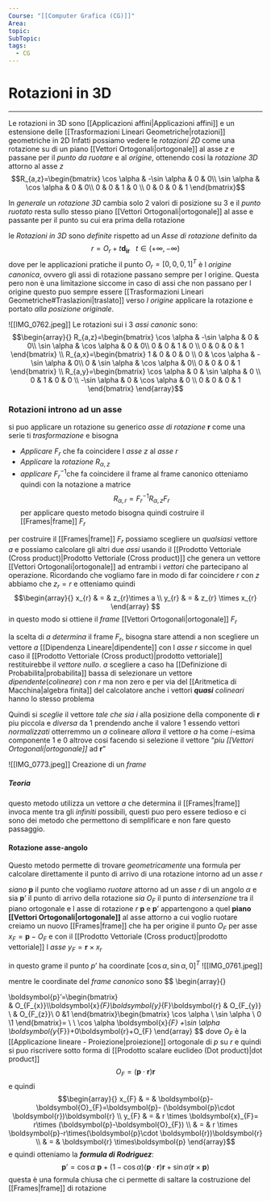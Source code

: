 ```yaml
---
Course: "[[Computer Grafica (CG)]]"
Area: 
topic: 
SubTopic: 
tags:
  - CG
---
```


# Rotazioni in 3D
---
Le rotazioni in 3D sono [[Applicazioni affini|Applicazioni affini]] e un estensione delle [[Trasformazioni Lineari Geometriche|rotazioni]] geometriche in 2D  Infatti possiamo vedere le _rotazioni 2D_ come una rotazione su di un piano [[Vettori Ortogonali|ortogonale]] al asse $z$ e passane per il _punto da ruotare_ e al _origine_, ottenendo cosi la  _rotazione 3D_ attorno al asse $z$ $$R_{a,z}=\begin{bmatrix}
\cos \alpha  & -\sin \alpha  & 0  & 0\\
\sin \alpha  & \cos \alpha & 0  & 0\\
0 & 0 & 1 & 0 \\
0 & 0 & 0 & 1
\end{bmatrix}$$

In _generale_ un _rotazione 3D_ cambia solo 2 valori di posizione su 3 e il _punto ruotato_ resta sullo stesso piano [[Vettori Ortogonali|ortogonale]] al asse e passante per il punto su cui era prima della rotazione

le _Rotazioni in 3D_ sono _definite_ rispetto ad un _Asse di rotazione_ definito da $$r=O_{r}+t\boldsymbol{d_{ir}}\ \ \ t\in (+\infty,-\infty)$$ dove per le applicazioni pratiche il punto $O_{r}=[0,0,0,1]^{T}$ è l _origine canonica_, ovvero gli assi di rotazione passano sempre per l origine. Questa pero non è una limitazione siccome in caso di assi che non passano per l origine  questo puo sempre essere [[Trasformazioni Lineari Geometriche#Traslazioni|traslato]] verso _l origine_ applicare la rotazione e portato _alla posizione originale_. 

![[IMG_0762.jpeg]]
Le rotazioni sui i 3 _assi canonic_ sono:$$\begin{array}{}
R_{a,z}=\begin{bmatrix}
\cos \alpha  & -\sin \alpha  & 0  & 0\\
\sin \alpha  & \cos \alpha & 0  & 0\\
0 & 0 & 1 & 0 \\
0 & 0 & 0 & 1
\end{bmatrix} \\
R_{a,x}=\begin{bmatrix}
1 & 0 & 0 & 0 \\
0 & \cos \alpha  & -\sin \alpha   & 0\\
0 & \sin \alpha  & \cos \alpha   & 0\\
0 & 0 & 0 & 1
\end{bmatrix} \\
R_{a,y}=\begin{bmatrix}
\cos \alpha  & 0 & \sin \alpha  & 0  \\
0 & 1 & 0 & 0 \\
-\sin \alpha  & 0 & \cos \alpha & 0 \\
0 & 0 & 0 & 1
\end{bmatrix}
\end{array}$$
### Rotazioni introno ad un asse
si puo applicare un rotazione su generico _asse di rotazione_ $\boldsymbol{r}$ come una serie ti _trasformazione_ e  bisogna 
- _Applicare_ $F_{r}$ che fa coincidere l _asse_ $z$ al _asse_ $r$ 
- _Applicare_ la _rotazione_ $R_{\alpha,z}$
- _applicare_ $F_r^{-1}$che fa coincidere il frame al frame canonico
otteniamo quindi con la notazione a matrice
$$R_{\alpha,r}=F^{-1}_{r}R_{\alpha,z}F_{r}$$
per applicare questo metodo bisogna quindi costruire il [[Frames|frame]] $F_{r}$ 

per costruire il [[Frames|frame]] $F_{r}$ possiamo scegliere un _qualsiasi_ vettore $a$  e possiamo calcolare gli altri due _assi_ usando il [[Prodotto Vettoriale (Cross product)|Prodotto Vettoriale (Cross product)]] che genera un vettore  [[Vettori Ortogonali|ortogonale]] ad entrambi i _vettori_ che partecipano al operazione. Ricordando che vogliamo fare in modo di far coincidere $r$ con $z$ abbiamo che $z_{r}=r$ e otteniamo quindi$$\begin{array}{}
x_{r} & = & z_{r}\times a \\
y_{r} & = &  z_{r} \times x_{r}
\end{array}
$$in questo modo si ottiene il _frame_ [[Vettori Ortogonali|ortogonale]] $F_{r}$ 

la scelta di $a$ _determina_ il frame $F_{r}$, bisogna stare attendi a non scegliere un vettore $a$ [[Dipendenza Lineare|dipendente]] con l _asse_ $r$ siccome in quel caso il [[Prodotto Vettoriale (Cross product)|prodotto vettoriale]] restituirebbe il _vettore nullo_.
$a$ scegliere a caso ha [[Definizione di Probabilita|probabilita]] bassa di selezionare un vettore _dipendente_(_colineare_) con $r$ ma non zero e per via del [[Aritmetica di Macchina|algebra finita]] del calcolatore anche i vettori *__quasi__*  _colineari_ hanno lo stesso problema

Quindi si _sceglie_ il vettore _tale che_
_sia_ $i$ alla posizione della componente di $\boldsymbol{r}$ piu piccola e _diversa_ da $1$
	prendendo anche il valore $1$ essendo vettori _normalizzati_ otterremmo un $a$ colineare
_allora_ il vettore $a$ ha come $i$-esima componente 1 e 0 altrove 
 cosi facendo si selezione il vettore “_piu [[Vettori Ortogonali|ortogonale]]_ ad $\boldsymbol{r}$”

![[IMG_0773.jpeg]]
Creazione di un _frame_

##### Teoria
questo metodo utilizza un vettore $a$ che determina il [[Frames|frame]] invoca mente tra gli _infiniti_ possibili, questi puo pero essere tedioso e ci sono dei metodo che permettono di semplificare e non fare questo passaggio.

#### Rotazione asse-angolo
Questo metodo permette di trovare _geometricamente_ una formula per calcolare direttamente il punto di arrivo di una rotazione intorno ad un asse $r$

_siano_   $\boldsymbol{p}$ il punto che vogliamo _ruotare_ attorno ad un asse $r$ di un angolo $\alpha$ e sia $\boldsymbol{p}’$ il punto di arrivo della rotazione 
_sia_ $O_{F}$ il punto di _intersenzione_ tra il piano ortogonale e l asse di rotazione $r$
$\boldsymbol{p}$ e $\boldsymbol{p}’$ appartengono a quel  __piano [[Vettori Ortogonali|ortogonale]]__ al asse attorno a cui voglio ruotare  
creiamo un nuovo [[Frames|frame]] che ha per origine il punto $O_{F}$ per asse $x_{F}=\boldsymbol{p}-O_{F}$ e con il [[Prodotto Vettoriale (Cross product)|prodotto vettoriale]]  l _asse_ $y_{F}=\boldsymbol{r}\times x_{r}$

in questo grame il punto $p’$ ha coordinate $[\cos \alpha, \sin \alpha,0]^{T}$
![[IMG_0761.jpeg]]

mentre le coordinate del  _frame canonico_ sono $$
\begin{array}{}

\boldsymbol{p}’=\begin{bmatrix}  
   & O_{F_{x}}\\\boldsymbol{x}_{F}\boldsymbol{y}_{F}\boldsymbol{r} & O_{F_{y}} \\
  & O_{F_{z}}\\
0 &1 
\end{bmatrix}\begin{bmatrix}
\cos \alpha \\
\sin \alpha \\
0 \\1
\end{bmatrix}= \\ \\
\cos \alpha \boldsymbol{x}_{F} +\sin \alpha  \boldsymbol{y_{F}}+0\boldsymbol{r}+O_{F}
\end{array}
$$
dove $O_{F}$ è la [[Applicazione lineare - Proiezione|proiezione]] ortogonale di $p$ su $r$ e quindi si puo riscrivere sotto forma di [[Prodotto scalare euclideo (Dot product)|dot product]]$$O_{F}=(\boldsymbol{p}\cdot \boldsymbol{r})\boldsymbol{r}$$
e quindi $$\begin{array}{}
x_{F} & =  & \boldsymbol{p}-\boldsymbol{O}_{F}=\boldsymbol{p}- (\boldsymbol{p}\cdot \boldsymbol{r})\boldsymbol{r}  \\
y_{F} & = & r \times \boldsymbol{x}_{F}= r\times (\boldsymbol{p}-\boldsymbol{O}_{F}) \\
 & = & r \times \boldsymbol{p}-r\times(\boldsymbol{p}\cdot \boldsymbol{r})\boldsymbol{r} \\
 & = & \boldsymbol{r} \times\boldsymbol{p}
\end{array}$$
e quindi otteniamo la ___formula di Rodriguez___:
$$\boldsymbol{p}’=\cos \alpha \ \boldsymbol{p}+(1-\cos \alpha)(\boldsymbol{p}\cdot \boldsymbol{r})\boldsymbol{r}+ \sin \alpha (\boldsymbol{r} \times \boldsymbol{p})$$ questa è una formula chiusa che ci permette di saltare la costruzione del [[Frames|frame]] di rotazione 